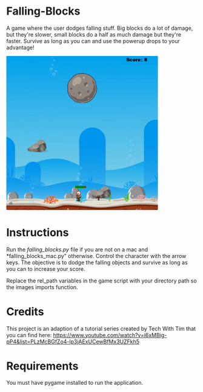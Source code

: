 # Falling-Blocks
A game where the user dodges falling stuff. Big blocks do a lot of damage, but they're slower, small blocks do a half as much damage but they're faster.  Survive as long as you can and use the powerup drops to your advantage!

<img src="https://github.com/aldew5/Falling-Blocks/blob/master/Images/game.png" width=400>

# Instructions
Run the *falling_blocks.py* file if you are not on a mac and *falling_blocks_mac.py" otherwise. Control the character with the arrow keys. The objective is to dodge the falling objects and survive as long as you can to increase your score.

Replace the rel_path variables in the game script with your directory path so the images imports function.

# Credits
This project is an adaption of a tutorial series created by Tech With Tim that you can find here: https://www.youtube.com/watch?v=i6xMBig-pP4&list=PLzMcBGfZo4-lp3jAExUCewBfMx3UZFkh5

# Requirements
You must have pygame installed to run the application.
